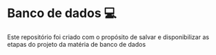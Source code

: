 # Banco de dados 💻
Este repositório foi criado com o propósito de salvar e disponibilizar as etapas do projeto da matéria de banco de dados

